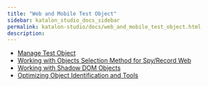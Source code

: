 ```yaml
---
title: "Web and Mobile Test Object" 
sidebar: katalon_studio_docs_sidebar
permalink: katalon-studio/docs/web_and_mobile_test_object.html 
description: 
---
```

*   [Manage Test Object](/display/KD/Manage+Test+Object)
*   [Working with Objects Selection Method for Spy/Record Web](/pages/viewpage.action?pageId=5118311)
*   [Working with Shadow DOM Objects](/display/KD/Working+with+Shadow+DOM+Objects)
*   [Optimizing Object Identification and Tools](/display/KD/Optimizing+Object+Identification+and+Tools)